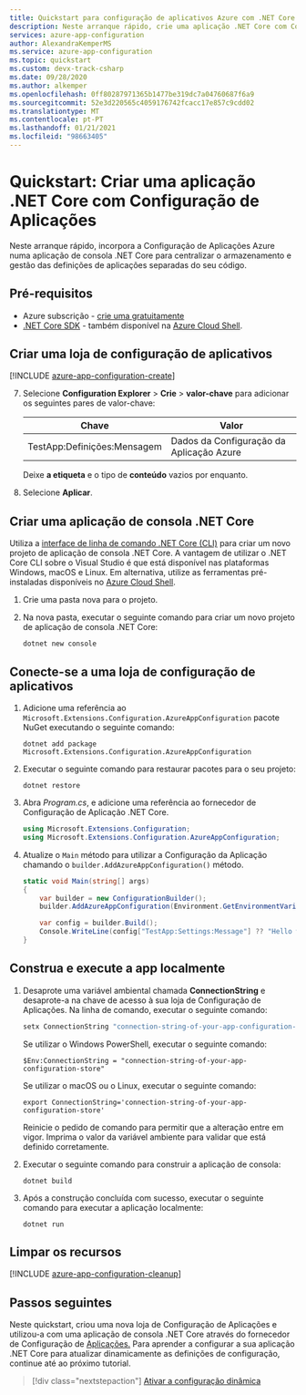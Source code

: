 ```yaml
---
title: Quickstart para configuração de aplicativos Azure com .NET Core | Microsoft Docs
description: Neste arranque rápido, crie uma aplicação .NET Core com Configuração de Aplicações Azure para centralizar o armazenamento e gestão das definições de aplicações separadas do seu código.
services: azure-app-configuration
author: AlexandraKemperMS
ms.service: azure-app-configuration
ms.topic: quickstart
ms.custom: devx-track-csharp
ms.date: 09/28/2020
ms.author: alkemper
ms.openlocfilehash: 0ff80287971365b1477be319dc7a04760687f6a9
ms.sourcegitcommit: 52e3d220565c4059176742fcacc17e857c9cdd02
ms.translationtype: MT
ms.contentlocale: pt-PT
ms.lasthandoff: 01/21/2021
ms.locfileid: "98663405"
---
```

# <a name="quickstart-create-a-net-core-app-with-app-configuration"></a>Quickstart: Criar uma aplicação .NET Core com Configuração de Aplicações

Neste arranque rápido, incorpora a Configuração de Aplicações Azure numa aplicação de consola .NET Core para centralizar o armazenamento e gestão das definições de aplicações separadas do seu código.

## <a name="prerequisites"></a>Pré-requisitos

- Azure subscrição - [crie uma gratuitamente](https://azure.microsoft.com/free/dotnet)
- [.NET Core SDK](https://dotnet.microsoft.com/download) - também disponível na [Azure Cloud Shell](https://shell.azure.com).

## <a name="create-an-app-configuration-store"></a>Criar uma loja de configuração de aplicativos

[!INCLUDE [azure-app-configuration-create](../../includes/azure-app-configuration-create.md)]

7. Selecione **Configuration Explorer**  >  **Crie**  >  **valor-chave** para adicionar os seguintes pares de valor-chave:

    | Chave | Valor |
    |---|---|
    | TestApp:Definições:Mensagem | Dados da Configuração da Aplicação Azure |

    Deixe **a etiqueta** e o tipo de **conteúdo** vazios por enquanto.

8. Selecione **Aplicar**.

## <a name="create-a-net-core-console-app"></a>Criar uma aplicação de consola .NET Core

Utiliza a [interface de linha de comando .NET Core (CLI)](/dotnet/core/tools/) para criar um novo projeto de aplicação de consola .NET Core. A vantagem de utilizar o .NET Core CLI sobre o Visual Studio é que está disponível nas plataformas Windows, macOS e Linux.  Em alternativa, utilize as ferramentas pré-instaladas disponíveis no [Azure Cloud Shell](https://shell.azure.com).

1. Crie uma pasta nova para o projeto.

2. Na nova pasta, executar o seguinte comando para criar um novo projeto de aplicação de consola .NET Core:

    ```dotnetcli
    dotnet new console
    ```

## <a name="connect-to-an-app-configuration-store"></a>Conecte-se a uma loja de configuração de aplicativos

1. Adicione uma referência ao `Microsoft.Extensions.Configuration.AzureAppConfiguration` pacote NuGet executando o seguinte comando:

    ```dotnetcli
    dotnet add package Microsoft.Extensions.Configuration.AzureAppConfiguration
    ```

2. Executar o seguinte comando para restaurar pacotes para o seu projeto:

    ```dotnetcli
    dotnet restore
    ```

3. Abra *Program.cs*, e adicione uma referência ao fornecedor de Configuração de Aplicação .NET Core.

    ```csharp
    using Microsoft.Extensions.Configuration;
    using Microsoft.Extensions.Configuration.AzureAppConfiguration;
    ```

4. Atualize o `Main` método para utilizar a Configuração da Aplicação chamando o `builder.AddAzureAppConfiguration()` método.

    ```csharp
    static void Main(string[] args)
    {
        var builder = new ConfigurationBuilder();
        builder.AddAzureAppConfiguration(Environment.GetEnvironmentVariable("ConnectionString"));

        var config = builder.Build();
        Console.WriteLine(config["TestApp:Settings:Message"] ?? "Hello world!");
    }
    ```

## <a name="build-and-run-the-app-locally"></a>Construa e execute a app localmente

1. Desaprote uma variável ambiental chamada **ConnectionString** e desaprote-a na chave de acesso à sua loja de Configuração de Aplicações. Na linha de comando, executar o seguinte comando:

    ```cmd
    setx ConnectionString "connection-string-of-your-app-configuration-store"
    ```

    Se utilizar o Windows PowerShell, executar o seguinte comando:

    ```azurepowershell
    $Env:ConnectionString = "connection-string-of-your-app-configuration-store"
    ```

    Se utilizar o macOS ou o Linux, executar o seguinte comando:

    ```console
    export ConnectionString='connection-string-of-your-app-configuration-store'
    ```

    Reinicie o pedido de comando para permitir que a alteração entre em vigor. Imprima o valor da variável ambiente para validar que está definido corretamente.

2. Executar o seguinte comando para construir a aplicação de consola:

    ```dotnetcli
    dotnet build
    ```

3. Após a construção concluída com sucesso, executar o seguinte comando para executar a aplicação localmente:

    ```dotnetcli
    dotnet run
    ```

## <a name="clean-up-resources"></a>Limpar os recursos

[!INCLUDE [azure-app-configuration-cleanup](../../includes/azure-app-configuration-cleanup.md)]

## <a name="next-steps"></a>Passos seguintes

Neste quickstart, criou uma nova loja de Configuração de Aplicações e utilizou-a com uma aplicação de consola .NET Core através do fornecedor de Configuração de [Aplicações.](/dotnet/api/Microsoft.Extensions.Configuration.AzureAppConfiguration) Para aprender a configurar a sua aplicação .NET Core para atualizar dinamicamente as definições de configuração, continue até ao próximo tutorial.

> [!div class="nextstepaction"]
> [Ativar a configuração dinâmica](./enable-dynamic-configuration-dotnet-core.md)